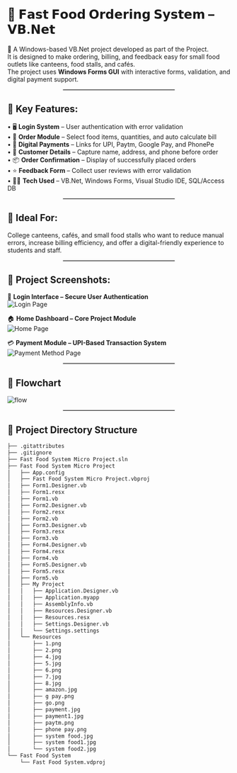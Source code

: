 # 🍔 𝗙𝗮𝘀𝘁 𝗙𝗼𝗼𝗱 𝗢𝗿𝗱𝗲𝗿𝗶𝗻𝗴 𝗦𝘆𝘀𝘁𝗲𝗺 – 𝗩𝗕.𝗡𝗲𝘁

🚀 A Windows-based VB.Net project developed as part of the Project.  
It is designed to make ordering, billing, and feedback easy for small food outlets like canteens, food stalls, and cafés.  
The project uses **Windows Forms GUI** with interactive forms, validation, and digital payment support.

<hr style="border:0.5px solid #ccc; width:50%; margin:auto;">

## 🔧 Key Features:

• 🖥 **Login System** – User authentication with error validation <br>
• 🍟 **Order Module** – Select food items, quantities, and auto calculate bill <br>
• 💸 **Digital Payments** – Links for UPI, Paytm, Google Pay, and PhonePe <br>
• 📝 **Customer Details** – Capture name, address, and phone before order <br>
• 📦 **Order Confirmation** – Display of successfully placed orders <br>
• ⭐ **Feedback Form** – Collect user reviews with error validation <br>
• 👨‍💻 **Tech Used** – VB.Net, Windows Forms, Visual Studio IDE, SQL/Access DB <br>

<hr style="border:0.5px solid #ccc; width:50%; margin:auto;">

## 🎯 Ideal For:

College canteens, cafés, and small food stalls who want to reduce manual errors, increase billing efficiency, and offer a digital-friendly experience to students and staff.

<hr style="border:0.5px solid #ccc; width:50%; margin:auto;">

## 📸 Project Screenshots:

🔐 **Login Interface – Secure User Authentication**  
![Login Page](https://github.com/user-attachments/assets/12d3a029-7842-477e-b597-26315f329fea)

🏠 **Home Dashboard – Core Project Module**  
![Home Page](https://github.com/user-attachments/assets/dfbc4879-ce19-4fa6-ad23-7e1faea8b45f)

💳 **Payment Module – UPI-Based Transaction System**  
![Payment Method Page](https://github.com/user-attachments/assets/90b54a7e-f455-402f-a3ff-9640ecea2df1)

<hr style="border:0.5px solid #ccc; width:50%; margin:auto;">

## 🔄 Flowchart
![flow](https://github.com/user-attachments/assets/85cb1372-fdf8-4364-b05d-8e9b2009a086)

<hr style="border:0.5px solid #ccc; width:50%; margin:auto;">

## 📂 Project Directory Structure

```bash
├── .gitattributes
├── .gitignore
├── Fast Food System Micro Project.sln
├── Fast Food System Micro Project
│   ├── App.config
│   ├── Fast Food System Micro Project.vbproj
│   ├── Form1.Designer.vb
│   ├── Form1.resx
│   ├── Form1.vb
│   ├── Form2.Designer.vb
│   ├── Form2.resx
│   ├── Form2.vb
│   ├── Form3.Designer.vb
│   ├── Form3.resx
│   ├── Form3.vb
│   ├── Form4.Designer.vb
│   ├── Form4.resx
│   ├── Form4.vb
│   ├── Form5.Designer.vb
│   ├── Form5.resx
│   ├── Form5.vb
│   ├── My Project
│   │   ├── Application.Designer.vb
│   │   ├── Application.myapp
│   │   ├── AssemblyInfo.vb
│   │   ├── Resources.Designer.vb
│   │   ├── Resources.resx
│   │   ├── Settings.Designer.vb
│   │   └── Settings.settings
│   └── Resources
│       ├── 1.png
│       ├── 2.png
│       ├── 4.jpg
│       ├── 5.jpg
│       ├── 6.png
│       ├── 7.jpg
│       ├── 8.jpg
│       ├── amazon.jpg
│       ├── g pay.png
│       ├── go.png
│       ├── payment.jpg
│       ├── payment1.jpg
│       ├── paytm.png
│       ├── phone pay.png
│       ├── system food.jpg
│       ├── system food1.jpg
│       └── system food2.jpg
└── Fast Food System
    └── Fast Food System.vdproj

